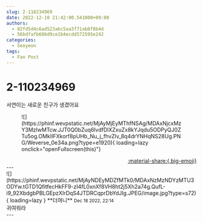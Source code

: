 ```yaml
---
slug: 2-110234969
date: 2022-12-18 21:42:00.541000+09:00
authors:
  - 82fd5d4c6ad523abc5aa3f71ab8f8b4d
  - 56bdfafb606d9ce1b4ecdd572595e242
categories:
  - Seoyeon
tags:
  - Fan Post
---
```


# 2-110234969

<div class="post-container" markdown="1">
<div class="content-container md-sidebar__scrollwrap" markdown="1">

서연이는 새로운 친구가 생겼어요
<figure markdown="1">
![](https://phinf.wevpstatic.net/MjAyMjEyMThfNSAg/MDAxNjcxMzY3MzIwMTcw.JJT0Q0bZuq6lvdfDlXZxuZx8kYJqdu5ODPyQJ0ZTu5og.OMkIIFXkorf8pUHb_Nu_j_fhvZIv_8q4drYNHqNS28Ug.PNG/Weverse_0e34a.png?type=e1920){ loading=lazy onclick="openFullscreen(this)"}
</figure>


</div>
</div>

<div style="text-align: right;" markdown="1">
<a href="https://weverse.io/fromis9/fanpost/2-110234969" style="text-align: right;">:material-share:{.big-emoji}</a>
</div>
---

<div class="comments-container md-sidebar__scrollwrap" markdown="1">
<div class="comment" markdown="1">
<div class='id-container' markdown="1">
![](https://phinf.wevpstatic.net/MjAyNDEyMDZfMTk0/MDAxNzMzNDYzMTU3ODYw.tGTD1QfitfecHkFF9-zI4fL0xnXf8VH8ht2j5Xh2a74g.QufL-i9_92XbdgbPBLGEpzXIrDqS4JTDRCqprDbYdJIg.JPEG/image.jpg?type=s72){ loading=lazy }
**<span class="artist">더여니</span>** <small>Dec 18 2022, 22:14</small><br>
</div>
<div class='comment-body' markdown="1">
귀여워라
</div>
</div>
</div>
---
